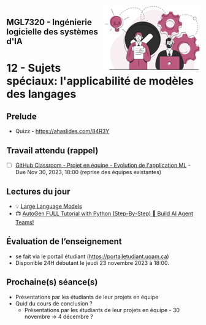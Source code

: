 
<img style="float: right;" src="../../images/component_engineering.svg" alt="EngineeringAISystems" width="250"/>

## MGL7320 - Ingénierie logicielle des systèmes d'IA
# 12 - Sujets spéciaux: l'applicabilité de modèles des langages

## Prelude

- Quizz - https://ahaslides.com/84R3Y

## Travail attendu (rappel)
- [ ] [GitHub Classroom - Projet en équipe - Evolution de l'application ML](https://classroom.github.com/a/UoYzlEAi) - Due Nov 30, 2023, 18:00 (reprise des équipes existantes)

## Lectures du jour
- :bulb: [Large Language Models](./12_special_topic_slides.pdf)
- :tv: [AutoGen FULL Tutorial with Python (Step-By-Step) 🤯 Build AI Agent Teams!](https://youtu.be/V2qZ_lgxTzg?si=3fVViTA70auVf2rS)

## Évaluation de l’enseignement
- se fait  via le portail étudiant (https://portailetudiant.uqam.ca)
- Disponible 24H débutant le jeudi 23 novembre 2023 à 18:00.

## Prochaine(s) séance(s)

- Présentations par les étudiants de leur projets en équipe
- Quid du cours de conclusion ?
  - Présentations par les étudiants de leur projets en équipe - 30 novembre -> 4 décembre ?
